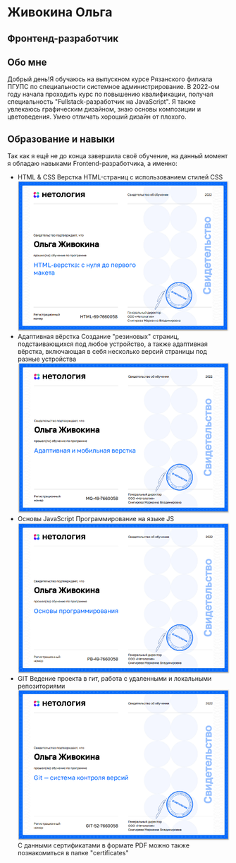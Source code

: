 # Живокина Ольга
## Фронтенд-разработчик
## Обо мне
Добрый день!Я обучаюсь на выпускном курсе Рязанского филиала ПГУПС по специальности системное администрирование. 
В 2022-ом году начала проходить курс по повышению квалификации, получая специальность "Fullstack-разработчик на JavaScript".
Я также увлекаюсь графическим дизайном, знаю основы композиции и цветоведения. Умею отличать хороший дизайн от плохого.
## Образование и навыки
Так как я ещё не до конца завершила своё обучение, на данный момент я обладаю навыками Frontend-разработчика, а именно:
* HTML & CSS
Верстка HTML-страниц с использованием стилей CSS
![Сертификат прохождения программы](certificates/HTML.PNG)
* Адаптивная вёрстка
Создание "резиновых" страниц, подстаивающихся под любое устройство, а также адаптивная вёрстка, включающая
в себя несколько версий страницы под разные устройства
![Сертификат прохождения программы](certificates/Adaptive.PNG)
* Основы JavaScript
Программирование на языке JS
![Сертификат прохождения программы](certificates/JS.PNG)
* GIT
Ведение проекта в гит, работа с удаленными и локальными репозиториями
![Сертификат прохождения программы](certificates/GIT.PNG)
С данными сертификатами в формате PDF можно также познакомиться в папке "certificates"
